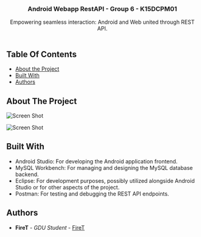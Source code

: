 <br/>
<p align="center">
  <h3 align="center">Android Webapp RestAPI -  Group 6 - K15DCPM01 </h3>

  <p align="center">
    Empowering seamless interaction: Android and Web united through REST API.
    <br/>
    <br/>
  </p>
</p>



## Table Of Contents

* [About the Project](#about-the-project)
* [Built With](#built-with)
* [Authors](#authors)

## About The Project

![Screen Shot](https://i.imgur.com/NaF4cDk.png)

![Screen Shot](https://i.imgur.com/dWoVcaV.png)


## Built With

- Android Studio: For developing the Android application frontend.
- MySQL Workbench: For managing and designing the MySQL database backend.
- Eclipse: For development purposes, possibly utilized alongside Android Studio or for other aspects of the project.
- Postman: For testing and debugging the REST API endpoints.



## Authors

* **FireT** - *GDU Student* - [FireT](https://github.com/firetofficial) 
